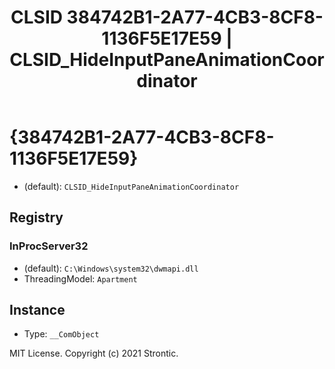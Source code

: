 ﻿---
title: "CLSID 384742B1-2A77-4CB3-8CF8-1136F5E17E59 | CLSID_HideInputPaneAnimationCoordinator"
excerpt: What is COM-Object CLSID 384742B1-2A77-4CB3-8CF8-1136F5E17E59?
---

# {384742B1-2A77-4CB3-8CF8-1136F5E17E59}

* (default): `CLSID_HideInputPaneAnimationCoordinator`

## Registry


### InProcServer32

* (default): `C:\Windows\system32\dwmapi.dll`
* ThreadingModel: `Apartment`

## Instance

* Type: `__ComObject`

MIT License. Copyright (c) 2021 Strontic.


